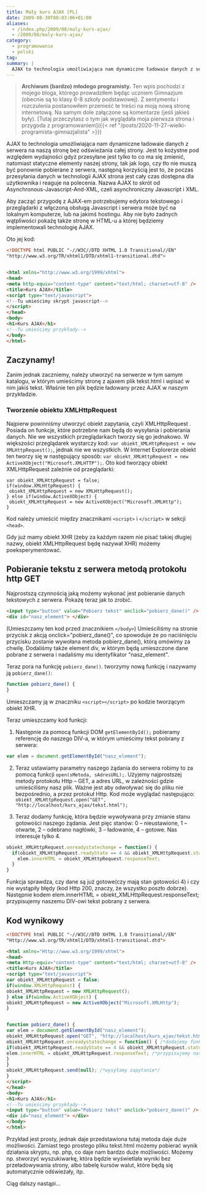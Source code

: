 ```yaml
---
title: Mały kurs AJAX [PL]
date: 2009-08-30T00:03:06+01:00
aliases:
  - /index.php/2009/08/maly-kurs-ajax/
  - /2009/08/maly-kurs-ajax/
category:
  - programowanie
  - polski
tag:
summary: |
  AJAX to technologia umożliwiająca nam dynamiczne ładowaie danych z serwera na naszą stronę bez odświeżania całej strony. Jest to kożystne pod względem wydajności gdyż przesyłane jest tylko to co ma się zmienić, natomiast statyczne elementy naszej strony, tak jak logo, czy tło nie muszą być ponownie pobierane z serwera, następną korzyścią jest to, że poczas przesyłania danych w technologii AJAX strona jest cały czas dostępna dla użytkownika i reaguje na polecenia. Nazwa AJAX to skrót od Asynchronous-Javascript-And-XML, czeli asynchroniczny Javascript i XML.
---
```


> **Archiwum (bardzo) młodego programisty.** Ten wpis pochodzi z mojego bloga, którego prowadziłem będąc uczniem Gimnazjum (obecnie są to klasy 6-8 szkoły podstawowej). Z sentymentu i rozczulenia postanowiłem przenieść te treści na moją nową stronę internetową. Na samym dole załączone są komentarze (jeśli jakieś były). [Tutaj przeczytasz o tym jak wyglądała moja pierwsza strona i przygoda z programowaniem]({{< ref "/posts/2020-11-27-wielki-programista-gimnazjalista" >}})
> 

AJAX to technologia umożliwiająca nam dynamiczne ładowaie danych z serwera na naszą stronę bez odświeżania całej strony. Jest to kożystne pod względem wydajności gdyż przesyłane jest tylko to co ma się zmienić, natomiast statyczne elementy naszej strony, tak jak logo, czy tło nie muszą być ponownie pobierane z serwera, następną korzyścią jest to, że poczas przesyłania danych w technologii AJAX strona jest cały czas dostępna dla użytkownika i reaguje na polecenia. Nazwa AJAX to skrót od Asynchronous-Javascript-And-XML, czeli asynchroniczny Javascript i XML.

Aby zacząć przygodę z AJAX-em potrzebujemy edytora tekstowego i przeglądarki z włączoną obsługą Javascript i serwera może być na lokalnym komputerze, lub na jakimś hostingu. Aby nie było żadnych wątpliwości pokażę także stronę w HTML-u a której będziemy implementowali technologię AJAX.

Oto jej kod:

```html
<!DOCTYPE html PUBLIC "-//W3C//DTD XHTML 1.0 Transitional//EN"
"http://www.w3.org/TR/xhtml1/DTD/xhtml1-transitional.dtd">


<html xmlns="http://www.w3.org/1999/xhtml">
<head>
<meta http-equiv="content-type" content="text/html; charset=utf-8" />
<title>Kurs AJAX</title>
<script type="text/javascript">
<!--Tu umieścimy skrypt javascript-->
</script>
</head>
<body>
<h1>Kurs AJAX</h1>
<!--Tu umieścimy przykłady-->
</body>
</html>
```

## Zaczynamy!

Zanim jednak zaczniemy, należy utworzyć na serwerze w tym samym katalogu, w którym umieścimy stronę z ajaxem plik tekst.html i wpisać w nim jakiś tekst. Właśnie ten plik będzie ładowany przez AJAX w naszym przykładzie.

### Tworzenie obiektu XMLHttpRequest

Najpierw powinniśmy utworzyć obiekt zapytania, czyli XMLHttpRequest . Posiada on funkcje, które potrzebne nam będą do wysyłania i pobierania danych. Nie we wszystkich przeglądarkach tworzy się go jednakowo. W większości przeglądarek wystarczy kod: `var obiekt_XMLHttpRequest = new XMLHttpRequest();`, jednak nie we wszystkich. W Internet Explorerze obiekt ten tworzy się w następujący sposób: `var obiekt_XMLHttpRequest = new ActiveXObject("Microsoft.XMLHTTP");`. Oto kod tworzący obiekt XMLHttpRequest zależnie od przeglądarki:

```
var obiekt_XMLHttpRequest = false;
if(window.XMLHttpRequest) {
 obiekt_XMLHttpRequest = new XMLHttpRequest();
} else if(window.ActiveXObject) {
 obiekt_XMLHttpRequest = new ActiveXObject("Microsoft.XMLHttp");
}
```

Kod należy umieścić między znacznikami `<script>` i `</script>` w sekcji `<head>`.

Gdy już mamy obiekt XHR (żeby za każdym razem nie pisać takiej długiej nazwy, obiekt XMLHttpRequest będę nazywał XHR) możemy poeksperymentować.

## Pobieranie tekstu z serwera metodą protokołu http GET

Najprostszą czynnością jaką możemy wykonać jest pobieranie danych tekstowych z serwera. Pokażę teraz jak to zrobić.

```html
<input type="button" value="Pobierz tekst" onclick="pobierz_dane()" />
<div id="nasz_element"> </div>
```

(Umieszczamy ten kod przed znacznikiem `</body>`) Umieściliśmy na stronie przycisk z akcją onclick="pobierz_dane()", co spowoduje że po naciśnięciu przycisku zostanie wywołana metoda pobierz_dane(), którą omówimy za chwilę. Dodaliśmy także element div, w którym będą umieszczone dane pobrane z serwera i nadaliśmy mu identyfikator "nasz_element".

Teraz pora na funkcję `pobierz_dane()`. tworzymy nową funkcję i nazywamy ją `pobierz_dane()`:

```js
function pobierz_dane() {
}
```

Umieszczamy ją w znaczniku `<script></script>` po kodzie tworzącym obiekt XHR.

Teraz umieszczamy kod funkcji:

1. Następnie za pomocą funkcji DOM `getElementById();` pobieramy referencję do naszego DIV-a, w którym umieścimy tekst pobrany z serwera:
  ```js
  var elem = document.getElementById("nasz_element");
  ```

2. Teraz ustawiamy parametry naszego żądania do serwera robimy to za pomocą funkcji `open(sMetoda, sAdresURL);`. Użyjemy najprostszej metody protokołu Http – GET, a adres URL, w zależności gdzie umieściliśmy nasz plik. Ważne jest aby odwoływać się do pliku nie bezpośrednio, a przez protokuł Http. Kod może wyglądać następująco:
`obiekt_XMLHttpRequest.open("GET", "http://localhost/kurs_ajax/tekst.html");`

3. Teraz dodamy funkcję, która będzie wywoływana przy zmianie stanu gotowości naszego żądania. Jest pięc stanów: 0 – nieustawione, 1 – otwarte, 2 – odebrano nagłówki, 3 – ładowanie, 4 – gotowe. Nas interesuje tylko 4.
  ```js
  obiekt_XMLHttpRequest.onreadystatechange = function() {
    if(obiekt_XMLHttpRequest.readyState == 4 && obiekt_XMLHttpRequest.status == 200) {
      elem.innerHTML = obiekt_XMLHttpRequest.responseText;
    }
  }
  ```
  Funkcja sprawdza, czy dane są już gotowe(czy mają stan gotowości 4) i czy nie wystąpiły błędy (kod Http 200, znaczy, że wszystko poszło dobrze). Następnie kodem elem.innerHTML = obiekt_XMLHttpRequest.responseText; przypisujemy naszemu DIV-owi tekst pobrany z serwera.


## Kod wynikowy
```html
<!DOCTYPE html PUBLIC "-//W3C//DTD XHTML 1.0 Transitional//EN"
"Http://www.w3.org/TR/xhtml1/DTD/xhtml1-transitional.dtd">

<html xmlns="Http://www.w3.org/1999/xhtml">
<head>
<meta Http-equiv="content-type" content="text/html; charset=utf-8" />
<title>Kurs AJAX</title>
<script type="text/javascript">
var obiekt_XMLHttpRequest = false;
if(window.XMLHttpRequest) {
obiekt_XMLHttpRequest = new XMLHttpRequest();
} else if(window.ActiveXObject) {
obiekt_XMLHttpRequest = new ActiveXObject("Microsoft.XMLHttp");
}


function pobierz_dane() {
var elem = document.getElementById("nasz_element");
obiekt_XMLHttpRequest.open("GET", "http://localhost/kurs_ajax/tekst.html"); /*ustawiamy parametry obiektu obiekt_XMLHttpRequest*/
obiekt_XMLHttpRequest.onreadystatechange = function() { /*dodajemy funkcje, ktora bedzie wywolywana przy zmianie statusu gotowosci danych. Status gotowosci 4 oznacza, że zakonczono*/
if(obiekt_XMLHttpRequest.readyState == 4 && obiekt_XMLHttpRequest.status == 200) { /*sprawdzamy czy zakonczono pobieranie danych i czy nie wystąpily bledy po stronie serwera (status 200, znaczy ze wszystko jest ok)*/
elem.innerHTML = obiekt_XMLHttpRequest.responseText; /*przypisujemy naszemu elementowi pobrany tekst*/
}
}
obiekt_XMLHttpRequest.send(null); /*wysyłamy zapytanie*/
}
</script>
</head>
<body>
<h1>Kurs AJAX</h1>
<!--Tu umieścimy przykłady-->
<input type="button" value="Pobierz tekst" onclick="pobierz_dane()" />
<div id="nasz_element"> </div>
</body>
</html>
```

Przykład jest prosty, jednak daje przedstawiona tutaj metoda daje duże możliwości. Zamiast tego prostego pliku tekst.html możemy pobierać wynik działania skryptu, np. php, co daje nam bardzo duże możliwości. Możemy np. stworzyć wyszukiwarkę, która będzie wyświetlała wyniki bez przeładowywania strony, albo tabelę kursów walut, które będą się automatycznie odświeżały, itp.

Ciąg dalszy nastąpi…

